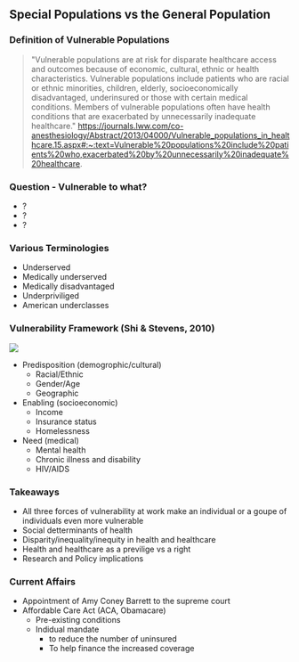 ## Special Populations vs the General Population
 ### Definition of Vulnerable Populations
 > "Vulnerable populations are at risk for disparate healthcare access and outcomes because of economic, cultural, ethnic or health characteristics. 
 > Vulnerable populations include patients who are racial or ethnic minorities, children, elderly, socioeconomically disadvantaged, underinsured or 
 > those with certain medical conditions. Members of vulnerable populations often have health conditions that are exacerbated by unnecessarily inadequate healthcare."
 > https://journals.lww.com/co-anesthesiology/Abstract/2013/04000/Vulnerable_populations_in_healthcare.15.aspx#:~:text=Vulnerable%20populations%20include%20patients%20who,exacerbated%20by%20unnecessarily%20inadequate%20healthcare.
 ### Question - Vulnerable to what?
 - ?
 - ?
 - ?
 ### Various Terminologies
- Underserved
- Medically underserved
- Medically disadvantaged
- Underpriviliged
- American underclasses
### Vulnerability Framework (Shi & Stevens, 2010)
![](../images/vulnerability_framework2.jpg)
- Predisposition (demogrophic/cultural)
    - Racial/Ethnic
    - Gender/Age
    - Geographic
- Enabling (socioeconomic)
    - Income
    - Insurance status
    - Homelessness
- Need (medical)
    - Mental health
    - Chronic illness and disability
    - HIV/AIDS
### Takeaways
- All three forces of vulnerability at work make an individual or a goupe of individuals even more vulnerable
- Social detterminants of health 
- Disparity/inequality/inequity in health and healthcare
- Health and healthcare as a previlige vs a right
- Research and Policy implications
### Current Affairs
- Appointment of Amy Coney Barrett to the supreme court
- Affordable Care Act (ACA, Obamacare)
    - Pre-existing conditions
    - Indidual mandate 
        - to reduce the number of uninsured
        - To help finance the increased coverage 
